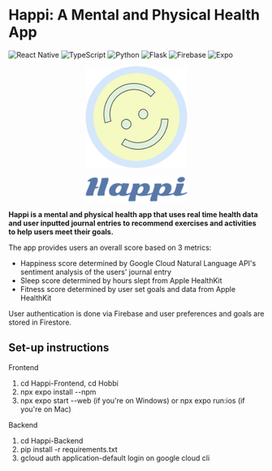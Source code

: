 # Happi: A Mental and Physical Health App
![React Native](https://img.shields.io/badge/react_native-%2320232a.svg?style=for-the-badge&logo=react&logoColor=%2361DAFB)
![TypeScript](https://img.shields.io/badge/typescript-%23007ACC.svg?style=for-the-badge&logo=typescript&logoColor=white)
![Python](https://img.shields.io/badge/python-3670A0?style=for-the-badge&logo=python&logoColor=ffdd54)
![Flask](https://img.shields.io/badge/flask-%23000.svg?style=for-the-badge&logo=flask&logoColor=white)
![Firebase](https://img.shields.io/badge/firebase-%23039BE5.svg?style=for-the-badge&logo=firebase)
![Expo](https://img.shields.io/badge/expo-1C1E24?style=for-the-badge&logo=expo&logoColor=#D04A37)

<p align="center">
	<img width=200 height=200 src="https://raw.githubusercontent.com/maithyy/Happi/main/Happi-Frontend/Hobbi/assets/happi_logo.png" alt="Happi Logo" />
</p>

<p align="center">
	<img width=200 src="https://raw.githubusercontent.com/maithyy/Happi/main/Happi-Frontend/Hobbi/assets/happi_text.png" alt="Happi Logo Text" />
</p>


<b>Happi is a mental and physical health app that 
uses real time health data and user inputted journal entries to recommend exercises and activities to help users meet their goals.</b>

The app provides users an overall score based on 3 metrics:
- Happiness score determined by Google Cloud Natural Language API's sentiment analysis of the users' journal entry
- Sleep score determined by hours slept from Apple HealthKit
- Fitness score determined by user set goals and data from Apple HealthKit

User authentication is done via Firebase and user preferences and goals are stored in Firestore.


## Set-up instructions
Frontend
1. cd Happi-Frontend, cd Hobbi
2. npx expo install --npm
3. npx expo start --web (if you're on Windows) or npx expo run:ios (if you're on Mac)

Backend
1. cd Happi-Backend
2. pip install -r requirements.txt
3. gcloud auth application-default login on google cloud cli
